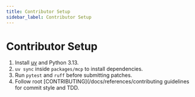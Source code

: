 ```yaml
---
title: Contributor Setup
sidebar_label: Contributor Setup
---
```


# Contributor Setup

1. Install [uv](https://github.com/astral-sh/uv) and Python 3.13.
2. `uv sync` inside `packages/mcp` to install dependencies.
3. Run `pytest` and `ruff` before submitting patches.
4. Follow root [CONTRIBUTING](/docs/references/contributing guidelines for commit style and TDD.
